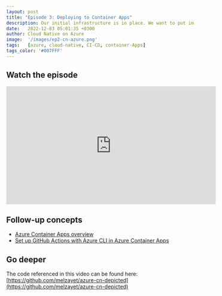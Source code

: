 ```yaml
---
layout: post
title: "Episode 3: Deploying to Container Apps"
description: Our initial infrastructure is in place. We want to put in a repeatable mechanism for deploying our app into Container Apps.
date:   2022-12-03 05:01:35 +0300
author: Cloud Native on Azure
image:  '/images/ep2-cn-azure.png'
tags:   [azure, cloud-native, CI-CD, container-Apps]
tags_color: '#007FFF'
---
```


## Watch the episode

<iframe width="560" height="315" src="https://www.youtube.com/embed/BY167dxwdF0" title="Episode 3: Deploying to Container Apps" frameborder="0" allow="accelerometer; autoplay; clipboard-write; encrypted-media; gyroscope; picture-in-picture" allowfullscreen></iframe>

<br/>

## Follow-up concepts

* [Azure Container Apps overview](https://learn.microsoft.com/en-us/azure/container-apps/overview)
* [Set up GitHub Actions with Azure CLI in Azure Container Apps](https://learn.microsoft.com/en-us/azure/container-apps/github-actions-cli?tabs=bash)

## Go deeper

The code referenced in this video can be found here: [https://github.com/melzayet/azure-cn-depicted](https://github.com/melzayet/azure-cn-depicted)
